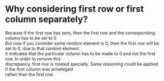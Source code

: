 <h1>Why considering first row or first column separately?</h1>

<p>Because if the first row has zero, then the first row and the corresponding column has to be set to 0<br/>
  But now if you consider some random element is 0, then the first row will be set to 0, due to that random element.<br/>
  It indicates that the particular column has to be made to 0 and not the first row. In order to remove this<br/>
  discrepancy, first row is treated specially. Same reasoning could be applied if the first column was priveleged<br/>
  rather than the first row.
